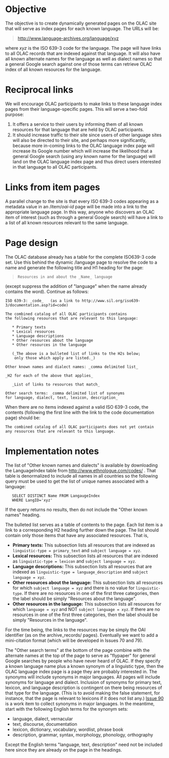 # Objective #

The objective is to create dynamically generated pages on the OLAC site that will serve as index pages for each known language. The URLs will be:

> http://www.language-archives.org/language/xyz

where _xyz_ is the ISO 639-3 code for the language. The page will have links to all OLAC records that are indexed against that language. It will also have all known alternate names for the language as well as dialect names so that a general Google search against one of those terms can retrieve OLAC index of all known resources for the language.

# Reciprocal links #

We will encourage OLAC participants to make links to these language index pages from their language-specific pages. This will serve a two-fold purpose:

  1. It offers a service to their users by informing them of all known resources for that language that are held by OLAC participants.
  1. It should increase traffic to their site since users of other language sites will also be directed to their site, and perhaps more significantly, because more in-coming links to the OLAC language index page will increase its Google number which will increase the likelihood that a general Google search (using any known name for the language) will land on the OLAC language index page and thus direct users interested in that language to all OLAC participants.

# Links from item pages #

A parallel change to the site is that every ISO 639-3 codes appearing as a metadata value in an /item/_oai-id_ page will be made into a link to the appropriate language page. In this way, anyone who discovers an OLAC item of interest (such as through a general Google search) will have a link to a list of all known resources relevant to the same language.

# Page design #

The OLAC database already has a table for the complete ISO639-3 code set. Use this behind the dynamic /language page to resolve the code to a name and generate the following title and H1 heading for the page:

> `Resources in and about the _Name_ language`

(except suppress the addition of "language" when the name already contains the word).  Continue as follows:

```
ISO 639-3: _code_   (as a link to http://www.sil.org/iso639-3/documentation.asp?id=code)

The combined catalog of all OLAC participants contains 
the following resources that are relevant to this language:

   * Primary texts 
   * Lexical resources
   * Language descriptions
   * Other resources about the language
   * Other resources in the language

   (_The above is a bulleted list of links to the H2s below;
    only those which apply are listed._)

Other known names and dialect names: _comma delimited list_

_H2 for each of the above that applies_

   _List of links to resources that match_

Other search terms: _comma delimited list of synonyms 
for language, dialect, text, lexicon, description_
```

When there are no items indexed against a valid ISO 639-3 code, the contents (following the first line with the link to the code documentation page) should be:

```
The combined catalog of all OLAC participants does not yet contain 
any resources that are relevant to this language.
```

# Implementation notes #

The list of "Other known names and dialects" is available by downloading the LanguageIndex table from http://www.ethnologue.com/codes/ . That table is denormalized to include all names in all countries so the following query must be used to get the list of unique names associated with a language:
```
   SELECT DISTINCT Name FROM LangaugeIndex
   WHERE LangID='xyz'
```
If the query returns no results, then do not include the "Other known names" heading.

The bulleted list serves as a table of contents to the page. Each list item is a link to a corresponding H2 heading further down the page. The list should contain only those items that have any associated resources.  That is,

  * **Primary texts:** This subsection lists all resources that are indexed as `linguistic-type = primary_text` and `subject language = xyz`.
  * **Lexical resources:** This subsection lists all resources that are indexed as `linguistic-type = lexicon` and `subject language = xyz`.
  * **Language descriptions:** This subsection lists all resources that are indexed as `linguistic-type = language_description` and `subject language = xyz`.
  * **Other resources about the language:** This subsection lists all resources for which `subject language = xyz` and there is no value for `linguistic-type`. If there are no resources in one of the first three categories, then the label should be simply "Resources about the language".
  * **Other resources in the language:** This subsection lists all resources for which `language = xyz` and NOT `subject language = xyz`. If there are no resources in one of the first three categories, then the label should be simply "Resources in the language".

For the time being, the links to the resources may be simply the OAI identifier (as on the archive\_records/ pages). Eventually we want to add a mini-citation format (which will be developed in Issues 70 and 79).

The "Other search terms" at the bottom of the page combine with the alternate names at the top of the page to serve as "flypaper" for general Google searches by people who have never heard of OLAC. If they specify a known language name plus a known synonym of a linguistic type, then the OLAC language index page is a page they are probably interested in.  The synonyms will include synonyms in major languages. All pages will include synonyms for language and dialect. Inclusion of synonyms for primary text, lexicon, and language description is contingent on there being resources of that type for the language. (This is to avoid making the false statement, for instance, that the page is relevant to lexicons if it does not list any.) [Issue 90](https://code.google.com/p/olac/issues/detail?id=90) is a work item to collect synonyms in major languages. In the meantime, start with the following English terms for the synonym sets:
  * language, dialect, vernacular
  * text, discourse, documentation
  * lexicon, dictionary, vocabulary, wordlist, phrase book
  * description, grammar, syntax, morphology, phonology, orthography

Except the English terms "language, text, description" need not be included here since they are already on the page in the headings.